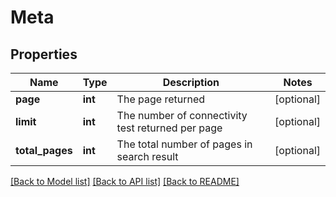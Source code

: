 # Meta

## Properties
Name | Type | Description | Notes
------------ | ------------- | ------------- | -------------
**page** | **int** | The page returned | [optional] 
**limit** | **int** | The number of connectivity test returned per page | [optional] 
**total_pages** | **int** | The total number of pages in search result | [optional] 

[[Back to Model list]](../README.md#documentation-for-models) [[Back to API list]](../README.md#documentation-for-api-endpoints) [[Back to README]](../README.md)

